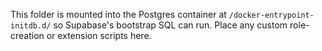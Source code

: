 This folder is mounted into the Postgres container at
`/docker-entrypoint-initdb.d/` so Supabase's bootstrap SQL can run.
Place any custom role-creation or extension scripts here.
